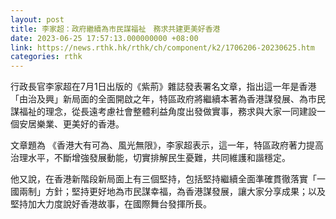 ```yaml
---
layout: post
title: 李家超：政府繼續為市民謀福祉　務求共建更美好香港
date: 2023-06-25 17:57:13.000000000 +08:00
link: https://news.rthk.hk/rthk/ch/component/k2/1706206-20230625.htm
categories: rthk
---
```


行政長官李家超在7月1日出版的《紫荊》雜誌發表署名文章，指出這一年是香港「由治及興」新局面的全面開啟之年，特區政府將繼續本著為香港謀發展、為市民謀福祉的理念，從長遠考慮社會整體利益角度出發做實事，務求與大家一同建設一個安居樂業、更美好的香港。

文章題為 《香港大有可為、風光無限》，李家超表示，這一年，特區政府著力提高治理水平，不斷增強發展動能，切實排解民生憂難，共同維護和諧穩定。 

他又說，在香港新階段新局面上有三個堅持，包括堅持繼續全面準確貫徹落實「一國兩制」方針；堅持更好地為市民謀幸福，為香港謀發展，讓大家分享成果；以及堅持加大力度說好香港故事，在國際舞台發揮所長。
